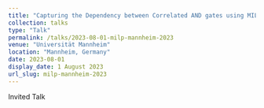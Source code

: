 ```yaml
---
title: "Capturing the Dependency between Correlated AND gates using MILP"
collection: talks
type: "Talk"
permalink: /talks/2023-08-01-milp-mannheim-2023
venue: "Universität Mannheim"
location: "Mannheim, Germany"
date: 2023-08-01
display_date: 1 August 2023
url_slug: milp-mannheim-2023
---
```


Invited Talk
